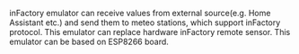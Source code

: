 inFactory emulator can receive values from external source(e.g. Home Assistant etc.) and send them to meteo stations, which support inFactory protocol.
This emulator can replace hardware inFactory remote sensor.
This emulator can be based on ESP8266 board.
